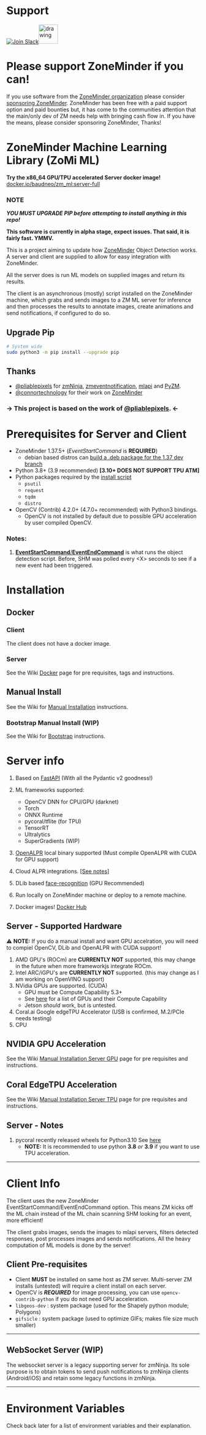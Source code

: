 # Support

[![Join Slack](https://github.com/ozonesecurity/ozonebase/blob/master/img/slacksm.png?raw=true)](https://join.slack.com/t/zoneminder-chat/shared_invite/enQtNTU0NDkxMDM5NDQwLTdhZmQ5Y2M2NWQyN2JkYTBiN2ZkMzIzZGQ0MDliMTRmM2FjZWRlYzUwYTQ2MjMwMTVjMzQ1NjYxOTdmMjE2MTE "Join Slack")<a href="https://discord.gg/tHYyP9k66q" title="Join Discord Server"><img src="https://assets-global.website-files.com/6257adef93867e50d84d30e2/636e0a6a49cf127bf92de1e2_icon_clyde_blurple_RGB.png" alt="drawing" width="50"/></a>

# Please support ZoneMinder if you can!
If you use software from the [ZoneMinder organization](https://github.com/ZoneMinder)
please consider [sponsoring ZoneMinder](https://github.com/sponsors/ZoneMinder). ZoneMinder has been free with
a paid support option and paid bounties but, it has come to the communities attention that the main/only dev of
ZM needs help with bringing cash flow in. If you have the means, please consider sponsoring ZoneMinder, Thanks!

# ZoneMinder Machine Learning Library (ZoMi ML)
**Try the x86_64 GPU/TPU accelerated Server docker image!** [docker.io/baudneo/zm_ml:server-full](https://hub.docker.com/r/baudneo/zm_ml)
### NOTE
__*YOU MUST UPGRADE PIP before attempting to install anything in this repo!*__

**This software is currently in alpha stage, expect issues. That said, it is fairly fast. YMMV.**

This is a project aiming to update how [ZoneMinder](https://github.com/ZoneMinder/zoneminder) Object Detection works.
A server and client are supplied to allow for easy integration with ZoneMinder.

All the server does is run ML models on supplied images and return its results.

The client is an asynchronous (mostly) script installed on the ZoneMinder machine, which grabs and sends images to a ZM ML server for
inference and then processes the results to annotate images, create animations and send notifications, if configured to do so.

## Upgrade Pip
```bash
# System wide
sudo python3 -m pip install --upgrade pip
```

## Thanks

- [@pliablepixels](https://github.com/pliablepixels) for [zmNinja](https://github.com/ZoneMinder/zmNinja), [zmeventnotification](https://github.com/ZoneMinder/zmeventnotification), [mlapi](https://github.com/ZoneMinder/mlapi) and [PyZM](https://github.com/ZoneMinder/pyzm).
- [@connortechnology](https://github.com/connortechnology) for their work on [ZoneMinder](https://zoneminder.com)

### -> This project is based on the work of [@pliablepixels](https://github.com/pliablepixels). <-


# Prerequisites for Server and Client

- ZoneMinder 1.37.5+ (*EventStartCommand* is **REQUIRED**)
  - debian based distros can [build a .deb package for the 1.37 dev branch](https://gist.github.com/baudneo/d352c5a944a5d1371c9dfe455056e0a2)
- Python 3.8+ (3.9 recommended) **[3.10+ DOES NOT SUPPORT TPU ATM]**
- Python packages required by the [install script](examples/install.py)
  - `psutil`
  - `request`
  - `tqdm`
  - `distro`
- OpenCV (Contrib) 4.2.0+ (4.7.0+ recommended) with Python3 bindings.
  - OpenCV is not installed by default due to possible GPU acceleration by user compiled OpenCV. 

### Notes:

1. [**EventStartCommand**/**EventEndCommand**](https://zoneminder.readthedocs.io/en/latest/userguide/definemonitor.html#recording-tab:~:text=events%20are%20recorded.-,Event%20Start%20Command,the%20command%20will%20be%20the%20event%20id%20and%20the%20monitor%20id.,-Viewing%20Tab) is what runs the object detection script. Before, SHM was polled every \<X> seconds to see if a new event had been triggered.

# Installation
## Docker

### Client
The client does not have a docker image.

### Server
See the Wiki [Docker](https://github.com/baudneo/ZM_ML/wiki/Docker) page for pre requisites, tags and instructions.

## Manual Install
See the Wiki for [Manual Installation](https://github.com/baudneo/ZM_ML/wiki/Manual-Installation) instructions.

### Bootstrap Manual Install (WIP)
See the Wiki for [Bootstrap](https://github.com/baudneo/ZM_ML/wiki/Manual-Installation#bootstrap) instructions.

# Server info
1. Based on [FastAPI](https://fastapi.tiangolo.com/ "FastAPI") (With all the Pydantic v2 goodness!)
2. ML frameworks supported:
    - OpenCV DNN for CPU/GPU (darknet)
    - Torch
    - ONNX Runtime
    - pycoral/tflite (for TPU)
    - TensorRT
    - Ultralytics
    - SuperGradients (WIP)

3. [OpenALPR](https://github.com/openalpr/openalpr) local binary supported (Must compile OpenALPR with CUDA for GPU support)
4. Cloud ALPR integrations. [[See notes](#_cloud-alpr_)]
6. DLib based [face-recognition](https://github.com/ageitgey/face_recognition) (GPU Recommended)
7. Run locally on ZoneMinder machine or deploy to a remote machine.
8. Docker images! [Docker Hub](https://hub.docker.com/repository/docker/baudneo/zm_ml)

##  Server - Supported Hardware

:warning: **NOTE:** If you do a manual install and want GPU accelration, you will need to compiel OpenCV, DLib and OpenALPR with CUDA support! 

1. AMD GPU's (ROCm) are __CURRENTLY NOT__ supported, this may change in the future when more frameworkjs integrate ROCm.
2. Intel ARC/iGPU's are __CURRENTLY NOT__ supported. (this may change as I am working on OpenVINO support)
3. NVidia GPUs are supported. (CUDA)
   - GPU must be Compute Capability 5.3+
   - See [here](https://developer.nvidia.com/cuda-gpus#compute) for a list of GPUs and their Compute Capability
   - Jetson *should* work, but is untested.
4. Coral.ai Google edgeTPU Accelerator (USB is confirmed, M.2/PCIe needs testing)
5. CPU

## NVIDIA GPU Acceleration

See the Wiki [Manual Installation Server GPU](https://github.com/baudneo/ZM_ML/wiki/Manual-Installation#gpu-support) page for pre requisites and instructions.

## Coral EdgeTPU Acceleration

See the Wiki [Manual Installation Server TPU](https://github.com/baudneo/ZM_ML/wiki/Manual-Installation#tpu-support) page for pre requisites and instructions.

## Server - Notes

1. pycoral recently released wheels for Python3.10 See [here](https://github.com/google-coral/pycoral/issues/85#issuecomment-1305826142 "Pycoral 3.10 wheels")
   - **NOTE:** It is recommended to use python **3.8** *or* **3.9** if you want to use TPU acceleration.

---

# Client Info
The client uses the new ZoneMinder EventStartCommand/EventEndCommand option.
This means ZM kicks off the ML chain instead of the ML chain scanning SHM looking for an event, more efficient!

The client grabs images, sends the images to mlapi servers, filters detected responses, post processes images and sends notifications. All the heavy computation of ML models is done by the server!



## Client Pre-requisites
- Client **MUST** be installed on same host as ZM server. Multi-server ZM installs (untested) will require a client install on each server.
- OpenCV is **_REQUIRED_** for image processing, you can use `opencv-contrib-python` if you do not need GPU acceleration.
- `libgeos-dev` : system package (used for the Shapely python module; Polygons)
- `gifsicle` : system package (used to optimize GIFs; makes file size much smaller)
 

----------

## WebSocket Server (WIP)

The websocket server is a legacy supporting server for zmNinja. Its sole purpose is to obtain tokens to send push notifications to zmNinja clients (Android/iOS) and retain some legacy functions in zmNinja.

----------

# Environment Variables
Check back later for a list of environment variables and their explanation.